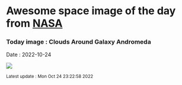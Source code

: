 
# Awesome space image of the day from [NASA](https://api.nasa.gov/)

### Today image : Clouds Around Galaxy Andromeda
Date : 2022-10-24

![](https://apod.nasa.gov/apod/image/2210/M31Clouds_Fryhover_960.jpg)

<small>Latest update : Mon Oct 24 23:22:58 2022</small>
        